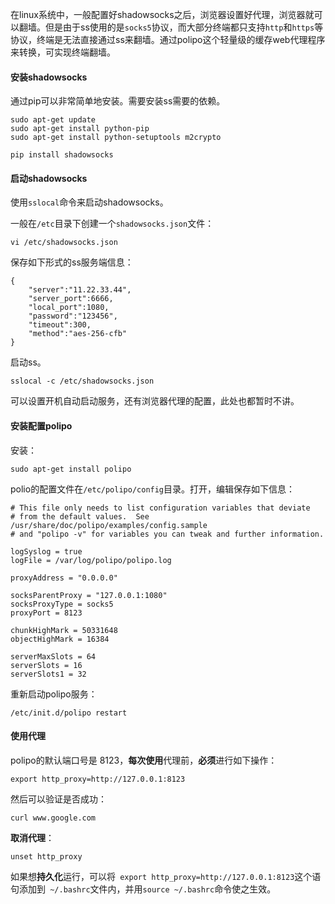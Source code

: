 在linux系统中，一般配置好shadowsocks之后，浏览器设置好代理，浏览器就可以翻墙。但是由于ss使用的是`socks5`协议，而大部分终端都只支持`http`和`https`等协议，终端是无法直接通过ss来翻墙。通过polipo这个轻量级的缓存web代理程序来转换，可实现终端翻墙。

#### 安装shadowsocks[](http://keliu.me/2018/12/08/ss/#%E5%AE%89%E8%A3%85shadowsocks)

通过pip可以非常简单地安装。需要安装ss需要的依赖。

```
sudo apt-get update
sudo apt-get install python-pip
sudo apt-get install python-setuptools m2crypto

pip install shadowsocks
```

#### 启动shadowsocks[](http://keliu.me/2018/12/08/ss/#%E5%90%AF%E5%8A%A8shadowsocks)

使用`sslocal`命令来启动shadowsocks。

一般在`/etc`目录下创建一个`shadowsocks.json`文件：

```
vi /etc/shadowsocks.json
```

保存如下形式的ss服务端信息：

```
{
    "server":"11.22.33.44",
    "server_port":6666,
    "local_port":1080,
    "password":"123456",
    "timeout":300,
    "method":"aes-256-cfb"
}
```

启动ss。

```
sslocal -c /etc/shadowsocks.json
```

可以设置开机自动启动服务，还有浏览器代理的配置，此处也都暂时不讲。

#### 安装配置polipo[](http://keliu.me/2018/12/08/ss/#%E5%AE%89%E8%A3%85%E9%85%8D%E7%BD%AEpolipo)

安装：

```
sudo apt-get install polipo
```

polio的配置文件在`/etc/polipo/config`目录。打开，编辑保存如下信息：

```
# This file only needs to list configuration variables that deviate
# from the default values.  See /usr/share/doc/polipo/examples/config.sample
# and "polipo -v" for variables you can tweak and further information.

logSyslog = true
logFile = /var/log/polipo/polipo.log

proxyAddress = "0.0.0.0"

socksParentProxy = "127.0.0.1:1080"
socksProxyType = socks5
proxyPort = 8123

chunkHighMark = 50331648
objectHighMark = 16384

serverMaxSlots = 64
serverSlots = 16
serverSlots1 = 32
```

重新启动polipo服务：

```
/etc/init.d/polipo restart
```

#### 使用代理[](http://keliu.me/2018/12/08/ss/#%E4%BD%BF%E7%94%A8%E4%BB%A3%E7%90%86)

polipo的默认端口号是 8123，**每次使用**代理前，**必须**进行如下操作：

```
export http_proxy=http://127.0.0.1:8123
```

然后可以验证是否成功：

```
curl www.google.com
```

**取消代理**：

```
unset http_proxy
```

如果想**持久化**运行，可以将` export http_proxy=http://127.0.0.1:8123`这个语句添加到` ~/.bashrc`文件内，并用`source ~/.bashrc`命令使之生效。
